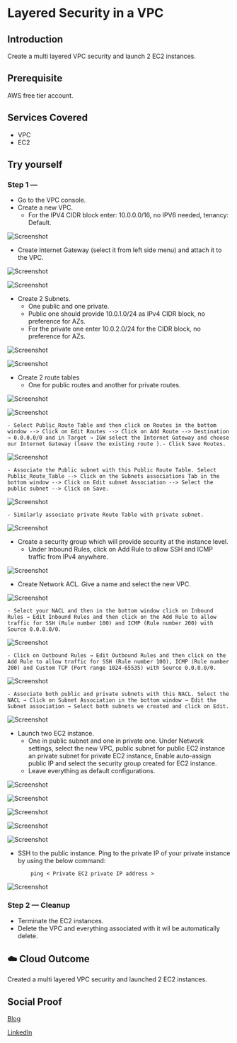 # Layered Security in a VPC

## Introduction

Create a multi layered VPC security and launch 2 EC2 instances.

## Prerequisite

AWS free tier account.

## Services Covered

- VPC
- EC2

## Try yourself

### Step 1 —
- Go to the VPC console.
- Create a new VPC. 
    - For the IPV4 CIDR block enter: 10.0.0.0/16, no IPV6 needed, tenancy: Default.

![Screenshot](https://github.com/aaditunni/100DaysOfCloud/blob/main/Journey/089/day89.JPG)

- Create Internet Gateway (select it from left side menu) and attach it to the VPC.

![Screenshot](https://github.com/aaditunni/100DaysOfCloud/blob/main/Journey/089/day89.1.JPG)

![Screenshot](https://github.com/aaditunni/100DaysOfCloud/blob/main/Journey/089/day89.2.JPG)

- Create 2 Subnets.
    - One public and one private.
    - Public one should provide 10.0.1.0/24 as IPv4 CIDR block, no preference for AZs. 
    - For the private one enter 10.0.2.0/24 for the CIDR block, no preference for AZs.

![Screenshot](https://github.com/aaditunni/100DaysOfCloud/blob/main/Journey/089/day89.3.JPG)

![Screenshot](https://github.com/aaditunni/100DaysOfCloud/blob/main/Journey/089/day89.4.JPG)

- Create 2 route tables
    - One for public routes and another for private routes.

![Screenshot](https://github.com/aaditunni/100DaysOfCloud/blob/main/Journey/089/day89.5.JPG)

![Screenshot](https://github.com/aaditunni/100DaysOfCloud/blob/main/Journey/089/day89.6.JPG)

    - Select Public_Route Table and then click on Routes in the bottom window --> Click on Edit Routes --> Click on Add Route --> Destination → 0.0.0.0/0 and in Target → IGW select the Internet Gateway and choose our Internet Gateway (leave the existing route ).- Click Save Routes.

![Screenshot](https://github.com/aaditunni/100DaysOfCloud/blob/main/Journey/089/day89.7.JPG)

    - Associate the Public subnet with this Public Route Table. Select Public_Route_Table --> Click on the Subnets associations Tab in the bottom window --> Click on Edit subnet Association --> Select the public subnet --> Click on Save.

![Screenshot](https://github.com/aaditunni/100DaysOfCloud/blob/main/Journey/089/day89.8.JPG)
    
    - Similarly associate private Route Table with private subnet.

![Screenshot](https://github.com/aaditunni/100DaysOfCloud/blob/main/Journey/089/day89.9.JPG)

- Create a security group which will provide security at the instance level.
    - Under Inbound Rules, click on Add Rule to allow SSH and ICMP traffic from IPv4 anywhere.

![Screenshot](https://github.com/aaditunni/100DaysOfCloud/blob/main/Journey/089/day89.10.JPG)

- Create Network ACL. Give a name and select the new VPC.

![Screenshot](https://github.com/aaditunni/100DaysOfCloud/blob/main/Journey/089/day89.11.JPG)

    - Select your NACL and then in the bottom window click on Inbound Rules → Edit Inbound Rules and then click on the Add Rule to allow traffic for SSH (Rule number 100) and ICMP (Rule number 200) with Source 0.0.0.0/0.

![Screenshot](https://github.com/aaditunni/100DaysOfCloud/blob/main/Journey/089/day89.12.JPG)

    - Click on Outbound Rules → Edit Outbound Rules and then click on the Add Rule to allow traffic for SSH (Rule number 100), ICMP (Rule number 200) and Custom TCP (Port range 1024-65535) with Source 0.0.0.0/0.

![Screenshot](https://github.com/aaditunni/100DaysOfCloud/blob/main/Journey/089/day89.13.JPG)

    - Associate both public and private subnets with this NACL. Select the NACL → Click on Subnet Association in the bottom window → Edit the Subnet association → Select both subnets we created and click on Edit.

![Screenshot](https://github.com/aaditunni/100DaysOfCloud/blob/main/Journey/089/day89.14.JPG)

- Launch two EC2 instance.
    - One in public subnet and one in private one. Under Network settings, select the new VPC, public subnet for public EC2 instance an private subnet for private EC2 instance, Enable auto-assign public IP and select the security group created for EC2 instance.
    - Leave everything as default configurations.

![Screenshot](https://github.com/aaditunni/100DaysOfCloud/blob/main/Journey/089/day89.15.JPG)

![Screenshot](https://github.com/aaditunni/100DaysOfCloud/blob/main/Journey/089/day89.16.JPG)

![Screenshot](https://github.com/aaditunni/100DaysOfCloud/blob/main/Journey/089/day89.17.JPG)

![Screenshot](https://github.com/aaditunni/100DaysOfCloud/blob/main/Journey/089/day89.18.JPG)

![Screenshot](https://github.com/aaditunni/100DaysOfCloud/blob/main/Journey/089/day89.19.JPG)

- SSH to the public instance. Ping to the private IP of your private instance by using the below command:
    ```
        ping < Private EC2 private IP address >
    ```

![Screenshot](https://github.com/aaditunni/100DaysOfCloud/blob/main/Journey/089/day89.20.JPG)

### Step 2 — Cleanup
- Terminate the EC2 instances.
- Delete the VPC and everything associated with it wil be automatically delete.

## ☁️ Cloud Outcome

Created a multi layered VPC security and launched 2 EC2 instances.

## Social Proof

[Blog](https://dev.to/aaditunni/layered-security-in-a-vpc-5812)

[LinkedIn](https://www.linkedin.com/posts/aaditunni_100daysofcloud-aws-cloud-activity-7047303901083049984-vnab?utm_source=share&utm_medium=member_desktop)
